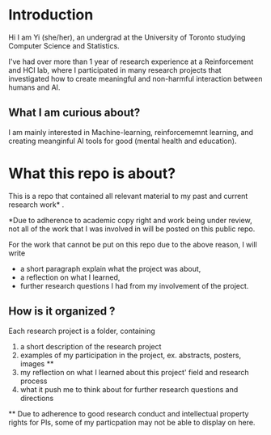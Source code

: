 # Introduction
Hi I am Yi (she/her), an undergrad at the University of Toronto studying Computer Science and Statistics.

I've had over more than 1 year of research experience at a Reinforcement and HCI lab, where I participated in many research projects that investigated how to create meaningful and non-harmful interaction between humans and AI. 

## What I am curious about?
I am mainly interested in Machine-learning, reinforcememnt learning, and creating meanginful AI tools for good (mental health and education).


# What this repo is about?
This is a repo that contained all relevant material to my past and current research work* .

*Due to adherence to academic copy right and work being under review, not all of the work that I was involved in will be posted on this public repo. 

For the work that cannot be put on this repo due to the above reason, I will write 
- a short paragraph explain what the project was about, 
- a reflection on what I learned, 
- further research questions I had from my involvement of the project. 



## How is it organized ?
Each research project is a folder, containing 
1. a short description of the research project
2. examples of my participation in the project, ex. abstracts, posters, images  **
3. my reflection on what I learned about this project' field and research process
4. what it push me to think about for further research questions and directions

** Due to adherence to good research conduct and intellectual property rights for PIs, some of my particpation may not be able to display on here.  



 
